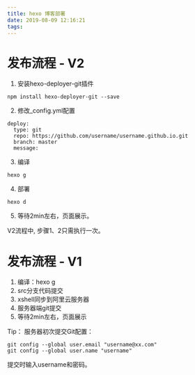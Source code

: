 ```yaml
---
title: hexo 博客部署
date: 2019-08-09 12:16:21
tags:
---
```


# 发布流程 - V2

1. 安装hexo-deployer-git插件
```
npm install hexo-deployer-git --save
```
2. 修改_config.yml配置
```
deploy:
  type: git
  repo: https://github.com/username/username.github.io.git
  branch: master
  message: 
```
3. 编译
```
hexo g
```
4. 部署
```
hexo d
```
5. 等待2min左右，页面展示。

V2流程中, 步骤1、2只需执行一次。

# 发布流程 - V1
1. 编译：hexo g
2. src分支代码提交
3. xshell同步到阿里云服务器
4. 服务器端git提交
5. 等待2min左右，页面展示

Tip：
服务器初次提交Git配置：
```
git config --global user.email "username@xx.com"
git config --global user.name "username"
```

提交时输入username和密码。